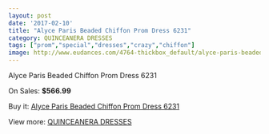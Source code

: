 ```yaml
---
layout: post
date: '2017-02-10'
title: "Alyce Paris Beaded Chiffon Prom Dress 6231"
category: QUINCEANERA DRESSES
tags: ["prom","special","dresses","crazy","chiffon"]
image: http://www.eudances.com/4764-thickbox_default/alyce-paris-beaded-chiffon-prom-dress-6231.jpg
---
```

Alyce Paris Beaded Chiffon Prom Dress 6231

On Sales: **$566.99**
<a href="https://www.eudances.com/en/quinceanera-dresses/1610-alyce-paris-beaded-chiffon-prom-dress-6231.html"><amp-img layout="responsive" width="600" height="600" src="//www.eudances.com/4764-thickbox_default/alyce-paris-beaded-chiffon-prom-dress-6231.jpg" alt="Alyce Paris Beaded Chiffon Prom Dress 6231 0" /></a>
<a href="https://www.eudances.com/en/quinceanera-dresses/1610-alyce-paris-beaded-chiffon-prom-dress-6231.html"><amp-img layout="responsive" width="600" height="600" src="//www.eudances.com/4765-thickbox_default/alyce-paris-beaded-chiffon-prom-dress-6231.jpg" alt="Alyce Paris Beaded Chiffon Prom Dress 6231 1" /></a>

Buy it: [Alyce Paris Beaded Chiffon Prom Dress 6231](https://www.eudances.com/en/quinceanera-dresses/1610-alyce-paris-beaded-chiffon-prom-dress-6231.html "Alyce Paris Beaded Chiffon Prom Dress 6231")

View more: [QUINCEANERA DRESSES](https://www.eudances.com/en/17-quinceanera-dresses "QUINCEANERA DRESSES")